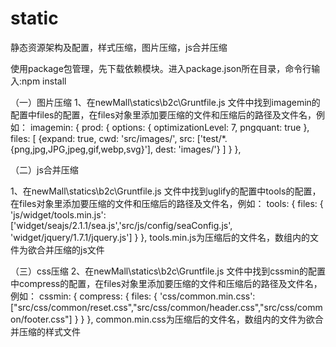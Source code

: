 # static
静态资源架构及配置，样式压缩，图片压缩，js合并压缩


使用package包管理，先下载依赖模块。进入package.json所在目录，命令行输入:npm install

（一）图片压缩
1、在newMall\statics\b2c\Gruntfile.js 文件中找到imagemin的配置中files的配置，在files对象里添加要压缩的文件和压缩后的路径及文件名，例如：
imagemin: {
prod: {
            options: {
                 optimizationLevel: 7,
                 pngquant: true
            },
           files: [
                {expand: true, cwd: 'src/images/', src: ['test/*.{png,jpg,JPG,jpeg,gif,webp,svg}'], dest: 'images/'}
           ]
}
},


（二）js合并压缩

1、在newMall\statics\b2c\Gruntfile.js 文件中找到uglify的配置中tools的配置，在files对象里添加要压缩的文件和压缩后的路径及文件名，例如：
tools: {
       files: {
                'js/widget/tools.min.js': ['widget/seajs/2.1.1/sea.js','src/js/config/seaConfig.js', 'widget/jquery/1.7.1/jquery.js']
        }
},
tools.min.js为压缩后的文件名，数组内的文件为欲合并压缩的js文件

（三）css压缩
2、在newMall\statics\b2c\Gruntfile.js 文件中找到cssmin的配置中compress的配置，在files对象里添加要压缩的文件和压缩后的路径及文件名，例如：
cssmin: {
    compress: {
        files: {
           'css/common.min.css': ["src/css/common/reset.css","src/css/common/header.css","src/css/common/footer.css"]
       }
    }
},
common.min.css为压缩后的文件名，数组内的文件为欲合并压缩的样式文件
 
